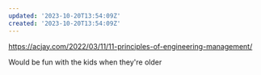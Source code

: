 ```yaml
---
updated: '2023-10-20T13:54:09Z'
created: '2023-10-20T13:54:09Z'
---
```

https://acjay.com/2022/03/11/11-principles-of-engineering-management/

Would be fun with the kids when they're older